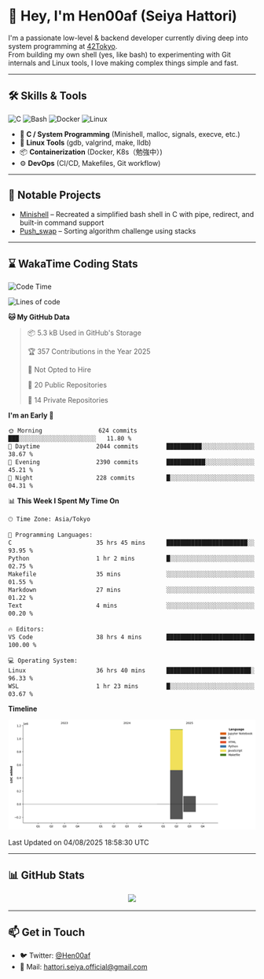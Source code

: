 # 👋 Hey, I'm Hen00af (Seiya Hattori)

I'm a passionate low-level & backend developer currently diving deep into system programming at [42Tokyo](https://42tokyo.jp/).  
From building my own shell (yes, like bash) to experimenting with Git internals and Linux tools, I love making complex things simple and fast.

---

## 🛠 Skills & Tools

![C](https://img.shields.io/badge/C-00599C?style=flat&logo=c&logoColor=white)
![Bash](https://img.shields.io/badge/Bash-121011?style=flat&logo=gnu-bash)
![Docker](https://img.shields.io/badge/Docker-2496ED?style=flat&logo=docker&logoColor=white)
![Linux](https://img.shields.io/badge/Linux-FCC624?style=flat&logo=linux&logoColor=black)

- 🔧 **C / System Programming** (Minishell, malloc, signals, execve, etc.)
- 🐧 **Linux Tools** (gdb, valgrind, make, lldb)
- 📦 **Containerization** (Docker, K8s（勉強中）)
- ⚙️ **DevOps** (CI/CD, Makefiles, Git workflow)

---

## 🚀 Notable Projects

- [Minishell](https://github.com/Hen00af/minishell) – Recreated a simplified bash shell in C with pipe, redirect, and built-in command support
- [Push_swap](https://github.com/Hen00af/push_swap) – Sorting algorithm challenge using stacks

---

## ⌛ WakaTime Coding Stats

<!--START_SECTION:waka-->
![Code Time](http://img.shields.io/badge/Code%20Time-295%20hrs%2020%20mins-blue)

![Lines of code](https://img.shields.io/badge/From%20Hello%20World%20I%27ve%20Written-1.3%20million%20lines%20of%20code-blue)

**🐱 My GitHub Data** 

> 📦 5.3 kB Used in GitHub's Storage 
 > 
> 🏆 357 Contributions in the Year 2025
 > 
> 🚫 Not Opted to Hire
 > 
> 📜 20 Public Repositories 
 > 
> 🔑 14 Private Repositories 
 > 
**I'm an Early 🐤** 

```text
🌞 Morning                624 commits         ███░░░░░░░░░░░░░░░░░░░░░░   11.80 % 
🌆 Daytime                2044 commits        ██████████░░░░░░░░░░░░░░░   38.67 % 
🌃 Evening                2390 commits        ███████████░░░░░░░░░░░░░░   45.21 % 
🌙 Night                  228 commits         █░░░░░░░░░░░░░░░░░░░░░░░░   04.31 % 
```


📊 **This Week I Spent My Time On** 

```text
🕑︎ Time Zone: Asia/Tokyo

💬 Programming Languages: 
C                        35 hrs 45 mins      ███████████████████████░░   93.95 % 
Python                   1 hr 2 mins         █░░░░░░░░░░░░░░░░░░░░░░░░   02.75 % 
Makefile                 35 mins             ░░░░░░░░░░░░░░░░░░░░░░░░░   01.55 % 
Markdown                 27 mins             ░░░░░░░░░░░░░░░░░░░░░░░░░   01.22 % 
Text                     4 mins              ░░░░░░░░░░░░░░░░░░░░░░░░░   00.20 % 

🔥 Editors: 
VS Code                  38 hrs 4 mins       █████████████████████████   100.00 % 

💻 Operating System: 
Linux                    36 hrs 40 mins      ████████████████████████░   96.33 % 
WSL                      1 hr 23 mins        █░░░░░░░░░░░░░░░░░░░░░░░░   03.67 % 
```

**Timeline**

![Lines of Code chart](https://raw.githubusercontent.com/Hen00af/Hen00af/main/assets/bar_graph.png)


 Last Updated on 04/08/2025 18:58:30 UTC
<!--END_SECTION:waka-->

---

## 📊 GitHub Stats

<p align="center">
  <img src="https://github-readme-stats.vercel.app/api?username=Hen00af&show_icons=true&theme=tokyonight" />
</p>

---

## 📫 Get in Touch

- 🐦 Twitter: [@Hen00af](https://twitter.com/Hen00af)
- 📮 Mail: hattori.seiya.official@gmail.com

